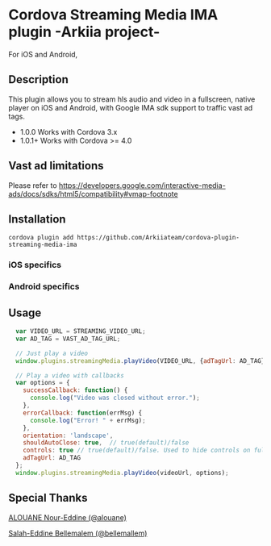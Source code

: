 # Cordova Streaming Media IMA plugin -Arkiia project-

For iOS and Android,

## Description

This plugin allows you to stream hls audio and video in a fullscreen, native player on iOS and Android, with Google IMA sdk support to traffic vast ad tags.

* 1.0.0 Works with Cordova 3.x
* 1.0.1+ Works with Cordova >= 4.0

## Vast ad limitations

Please refer to https://developers.google.com/interactive-media-ads/docs/sdks/html5/compatibility#vmap-footnote

## Installation

```
cordova plugin add https://github.com/Arkiiateam/cordova-plugin-streaming-media-ima
```

### iOS specifics

### Android specifics

## Usage

```javascript
  var VIDEO_URL = STREAMING_VIDEO_URL;
  var AD_TAG = VAST_AD_TAG_URL;

  // Just play a video
  window.plugins.streamingMedia.playVideo(VIDEO_URL, {adTagUrl: AD_TAG});

  // Play a video with callbacks
  var options = {
    successCallback: function() {
      console.log("Video was closed without error.");
    },
    errorCallback: function(errMsg) {
      console.log("Error! " + errMsg);
    },
    orientation: 'landscape',
    shouldAutoClose: true,  // true(default)/false
    controls: true // true(default)/false. Used to hide controls on fullscreen,
    adTagUrl: AD_TAG
  };
  window.plugins.streamingMedia.playVideo(videoUrl, options);

```

## Special Thanks

[ALOUANE Nour-Eddine (@alouane)](https://github.com/alouane)

[Salah-Eddine Bellemalem (@bellemallem)](https://github.com/bellemallem)
